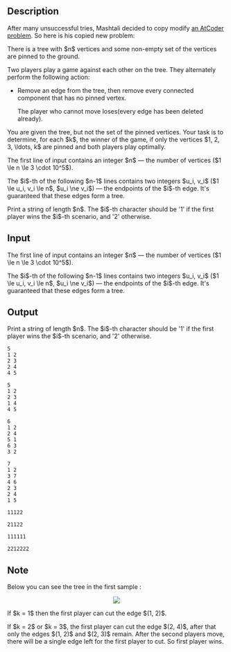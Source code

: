 ## Description

<div><p>After many unsuccessful tries, Mashtali decided to <span class="tex-font-style-striked">copy</span> modify <a href="https://atcoder.jp/contests/agc017/tasks/agc017_d">an AtCoder problem</a>. So here is his <span class="tex-font-style-striked">copied</span> new problem:</p><p>There is a tree with $n$ vertices and some non-empty set of the vertices are pinned to the ground.</p><p>Two players play a game against each other on the tree. They alternately perform the following action:</p><ul> <li> Remove an edge from the tree, then remove every connected component that has no pinned vertex.<p>The player who cannot move loses(every edge has been deleted already). </p></li></ul><p>You are given the tree, but not the set of the pinned vertices. Your task is to determine, for each $k$, the winner of the game, if only the vertices $1, 2, 3, \ldots, k$ are pinned and both players play optimally.</p></div><div class="input-specification"><p>The first line of input contains an integer $n$&nbsp;— the number of vertices ($1 \le n \le 3 \cdot 10^5$).</p><p>The $i$-th of the following $n-1$ lines contains two integers $u_i, v_i$ ($1 \le u_i, v_i \le n$, $u_i \ne v_i$)&nbsp;— the endpoints of the $i$-th edge. It's guaranteed that these edges form a tree.</p></div><div class="output-specification"><p>Print a string of length $n$. The $i$-th character should be '1' if the first player wins the $i$-th scenario, and '2' otherwise.</p></div>

## Input

<p>The first line of input contains an integer $n$&nbsp;— the number of vertices ($1 \le n \le 3 \cdot 10^5$).</p><p>The $i$-th of the following $n-1$ lines contains two integers $u_i, v_i$ ($1 \le u_i, v_i \le n$, $u_i \ne v_i$)&nbsp;— the endpoints of the $i$-th edge. It's guaranteed that these edges form a tree.</p>

## Output

<p>Print a string of length $n$. The $i$-th character should be '1' if the first player wins the $i$-th scenario, and '2' otherwise.</p>





```input1
5
1 2
2 3
2 4
4 5
```




```input2
5
1 2
2 3
1 4
4 5
```




```input3
6
1 2
2 4
5 1
6 3
3 2
```




```input4
7
1 2
3 7
4 6
2 3
2 4
1 5
```




```output1
11122
```




```output2
21122
```




```output3
111111
```




```output4
2212222
```



## Note

<p>Below you can see the tree in the first sample :</p><center> <img class="tex-graphics" src="file://jh9N0CHo.png" style="max-width: 100.0%;max-height: 100.0%;"> </center><p>If $k = 1$ then the first player can cut the edge $(1, 2)$.</p><p>If $k = 2$ or $k = 3$, the first player can cut the edge $(2, 4)$, after that only the edges $(1, 2)$ and $(2, 3)$ remain. After the second players move, there will be a single edge left for the first player to cut. So first player wins.</p>
